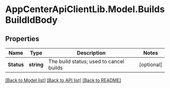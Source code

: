 # AppCenterApiClientLib.Model.BuildsBuildIdBody
## Properties

Name | Type | Description | Notes
------------ | ------------- | ------------- | -------------
**Status** | **string** | The build status; used to cancel builds | [optional] 

[[Back to Model list]](../README.md#documentation-for-models) [[Back to API list]](../README.md#documentation-for-api-endpoints) [[Back to README]](../README.md)


